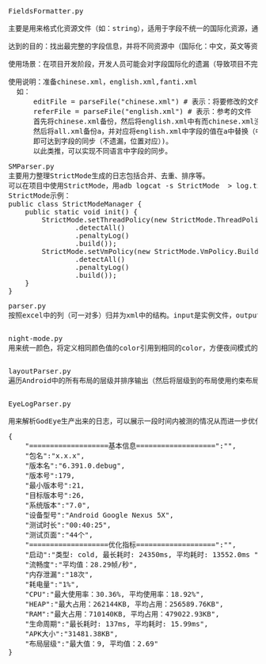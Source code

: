
<pre>
FieldsFormatter.py

主要是用来格式化资源文件（如：string），适用于字段不统一的国际化资源，通过打补丁的方式保证字段的完整性。然后将文件国际化。避免了人工手动的繁琐，方便codeReview也提高了研发效率。

达到的目的：找出最完整的字段信息，并将不同资源中（国际化：中文，英文等资源文件）字段的位置统一。

使用场景：在项目开发阶段，开发人员可能会对字段国际化的遗漏（导致项目不完整），或者字段位置不同步（codeReview时不方便）。

使用说明：准备chinese.xml，english.xml,fanti.xml
  如：
      editFile = parseFile("chinese.xml") # 表示：将要修改的文件
      referFile = parseFile("english.xml") # 表示：参考的文件
      首先将chinese.xml备份，然后将english.xml中有而chinese.xml没有的字段一同写入到all.xml文件中（此时该文件中的字段是最完整的），
      然后将all.xml备份a，并对应将english.xml中字段的值在a中替换（中文的值修改为英文），最后输出新的chinese.xml,english.xml文件(此时的文件，
      即可达到字段的同步（不遗漏，位置对应）)。
      以此类推，可以实现不同语言中字段的同步。
</pre>

<pre>
SMParser.py
主要用力整理StrictMode生成的日志包括合并、去重、排序等。
可以在项目中使用StrictMode，用adb logcat -s StrictMode  > log.txt生成日志，然后放置与SMParser.py同级目录并运行。
StrictMode示例：
public class StrictModeManager {
    public static void init() {
        StrictMode.setThreadPolicy(new StrictMode.ThreadPolicy.Builder()
                .detectAll()
                .penaltyLog()
                .build());
        StrictMode.setVmPolicy(new StrictMode.VmPolicy.Builder()
                .detectAll()
                .penaltyLog()
                .build());
    }
}
</pre>

<pre>
parser.py
按照excel中的列（可一对多）归并为xml中的结构。input是实例文件，output是归并结果（可能需要手动导入xlrd库：pip3 install xlrd）

</pre>


<pre>
night-mode.py
用来统一颜色，将定义相同颜色值的color引用到相同的color，方便夜间模式的修改，也方便后续的维护。使用方法：将apk反编译拿到colors，在同级目录运行即可

</pre>


<pre>
layoutParser.py 
遍历Android中的所有布局的层级并排序输出（然后将层级到的布局使用约束布局去优化，参数需要指定layout的目录。如：python3 LayoutParser.py /Users/igor/workspace/app/res/layout

</pre>


<pre>
EyeLogParser.py

用来解析GodEye生产出来的日志，可以展示一段时间内被测的情况从而进一步优化。通过指定apk的路径得到大小，然后反编译后用LayoutParser得到应用的布局层级。其中BASE_INFO的数据GodEye没有，是从app中输出的，GodEye集成见eye_monitor.patch。最终展示信息如:
</pre>
<pre>
{
    "===================基本信息===================":"",
    "包名":"x.x.x",
    "版本名":"6.391.0.debug",
    "版本号":179,
    "最小版本号":21,
    "目标版本号":26,
    "系统版本":"7.0",
    "设备型号":"Android Google Nexus 5X",
    "测试时长":"00:40:25",
    "测试页面":"44个",
    "===================优化指标===================":"",
    "启动":"类型: cold, 最长耗时: 24350ms, 平均耗时: 13552.0ms ",
    "流畅度":"平均值：28.29帧/秒",
    "内存泄漏":"18次",
    "耗电量":"1%",
    "CPU":"最大使用率：30.36%, 平均使用率：18.92%",
    "HEAP":"最大占用：262144KB, 平均占用：256589.76KB",
    "RAM":"最大占用：710140KB, 平均占用：479022.93KB",
    "生命周期":"最长耗时: 137ms, 平均耗时: 15.99ms",
    "APK大小":"31481.38KB",
    "布局层级":"最大值：9, 平均值：2.69"
}
</pre>
